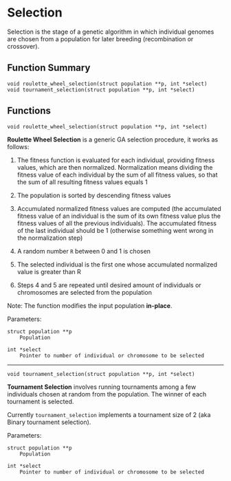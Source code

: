 # Selection
Selection is the stage of a genetic algorithm in which individual genomes are
chosen from a population for later breeding (recombination or crossover).


## Function Summary

    void roulette_wheel_selection(struct population **p, int *select)
    void tournament_selection(struct population **p, int *select)


## Functions


    void roulette_wheel_selection(struct population **p, int *select)

**Roulette Wheel Selection** is a generic GA selection procedure, it works as
follows:

1. The fitness function is evaluated for each individual, providing fitness
   values, which are then normalized. Normalization means dividing the fitness
   value of each individual by the sum of all fitness values, so that the sum
   of all resulting fitness values equals 1

2. The population is sorted by descending fitness values

3. Accumulated normalized fitness values are computed (the accumulated fitness
   value of an individual is the sum of its own fitness value plus the fitness
   values of all the previous individuals). The accumulated fitness of the last
   individual should be 1 (otherwise something went wrong in the normalization
   step)

4. A random number `R` between 0 and 1 is chosen

5. The selected individual is the first one whose accumulated normalized value
   is greater than R

6. Steps 4 and 5 are repeated until desired amount of individuals or
   chromosomes are selected from the population

Note: The function modifies the input population **in-place**.

Parameters:

    struct population **p
        Population 

    int *select
        Pointer to number of individual or chromosome to be selected


-------------------------------------------------------------------------------


    void tournament_selection(struct population **p, int *select)

**Tournament Selection** involves running tournaments among a few individuals
chosen at random from the population. The winner of each tournament is selected.

Currently `tournament_selection` implements a tournament size of 2 (aka Binary
tournament selection).

Parameters:

    struct population **p
        Population

    int *select
        Pointer to number of individual or chromosome to be selected
